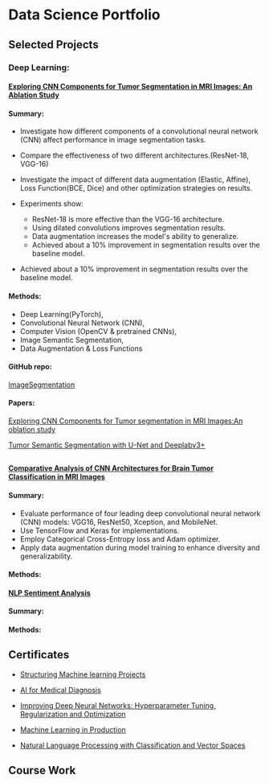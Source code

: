 

# Data Science Portfolio

## Selected Projects

### Deep Learning:

#### [Exploring CNN Components for Tumor Segmentation in MRI Images: An Ablation Study](https://github.com/87tana/Image-Semantic-Segmentation)  

#### Summary:

* Investigate how different components of a convolutional neural network (CNN) affect performance in image segmentation tasks.
* Compare the effectiveness of two different architectures.(ResNet-18, VGG-16)
* Investigate the impact of different data augmentation (Elastic, Affine), Loss Function(BCE, Dice) and other optimization strategies on results.
* Experiments show:
  * ResNet-18 is more effective than the VGG-16 architecture.
  * Using dilated convolutions improves segmentation results.
  * Data augmentation increases the model's ability to generalize.
  * Achieved about a 10% improvement in segmentation results over the baseline model.


* Achieved about a 10% improvement in segmentation results over the baseline model.

#### Methods: 

* Deep Learning(PyTorch),
* Convolutional Neural Network (CNN),
* Computer Vision (OpenCV & pretrained CNNs),
* Image Semantic Segmentation,
* Data Augmentation & Loss Functions


#### GitHub repo:
[ImageSegmentation](https://github.com/87tana/Image-Semantic-Segmentation)

#### Papers:

[Exploring CNN Components for Tumor segmentation in MRI Images:An oblation study](https://medium.com/@t.mostafid/exploring-cnn-components-for-tumor-segmentation-in-mri-images-an-ablation-study-d79cdfd25083)


[Tumor Semantic Segmentation with U-Net and Deeplabv3+](https://medium.com/@t.mostafid/tumor-segmentation-with-u-net-and-deeplabv3-a-review-048e10001fb2)



## 

#### [Comparative Analysis of CNN Architectures for Brain Tumor Classification in MRI Images](https://github.com/87tana/Brain_Tumor_Classification_Network_Comparison)

#### Summary:

- Evaluate performance of four leading deep convolutional neural network (CNN) models: VGG16, ResNet50, Xception, and MobileNet.
- Use TensorFlow and Keras for implementations.
- Employ Categorical Cross-Entropy loss and Adam optimizer.
- Apply data augmentation during model training to enhance diversity and generalizability.


#### Methods:

#### [NLP Sentiment Analysis](https://github.com/87tana/NLP_SentimentAnalysis)

#### Summary:

#### Methods:


## 

## Certificates

* [Structuring Machine learning Projects](https://www.coursera.org/account/accomplishments/certificate/APMCX7NE3GDJ)

* [AI for Medical Diagnosis](https://www.coursera.org/account/accomplishments/certificate/QLQRBNSTQX7U)

* [Improving Deep Neural Networks: Hyperparameter Tuning, Regularization and Optimization](https://www.coursera.org/account/accomplishments/certificate/SKKXGQQMME6T)

* [Machine Learning in Production](https://www.coursera.org/account/accomplishments/certificate/XUXHPNLSXX8K)

* [Natural Language Processing with Classification and Vector Spaces](https://www.coursera.org/account/accomplishments/certificate/RU39832HDL66)



## Course Work
